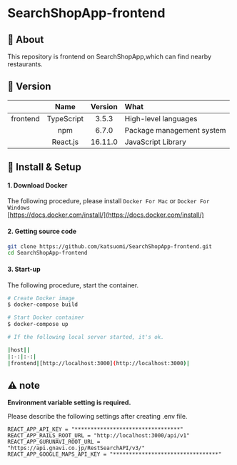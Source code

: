 # SearchShopApp-frontend

## 💬 About

This repository is frontend on SearchShopApp,which can find nearby restaurants.

## 🌻 Version

||Name|Version|What|
|:-:|:-:|:-:|:-|
|frontend|TypeScript|3.5.3|High-level languages|
||npm|6.7.0|Package management system|
||React.js|16.11.0|JavaScript Library|

## 🔰 Install & Setup

#### 1. Download Docker

The following procedure, please install `Docker For Mac` or  `Docker For Windows`  
[https://docs.docker.com/install/](https://docs.docker.com/install/)

#### 2. Getting source code

```bash
git clone https://github.com/katsuomi/SearchShopApp-frontend.git
cd SearchShopApp-frontend
```

#### 3. Start-up

The following procedure, start the container.

```bash
# Create Docker image
$ docker-compose build

# Start Docker container
$ docker-compose up

# If the following local server started, it's ok. 

|host||
|:-:|:-:|
|frontend|[http://localhost:3000](http://localhost:3000)|

```

## ⚠️ note
**Environment variable setting is required.**

Please describe the following settings after creating .env file.

```(.env)
REACT_APP_API_KEY = "*********************************"
REACT_APP_RAILS_ROOT_URL = "http://localhost:3000/api/v1"
REACT_APP_GURUNAVI_ROOT_URL = "https://api.gnavi.co.jp/RestSearchAPI/v3/"
REACT_APP_GOOGLE_MAPS_API_KEY = "*********************************"
```
